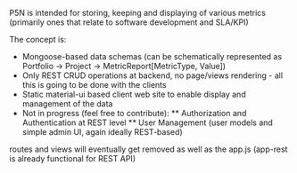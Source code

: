 P5N is intended for storing, keeping and displaying of various metrics (primarily ones that relate to software development and SLA/KPI)

The concept is:

* Mongoose-based data schemas (can be schematically represented as Portfolio -> Project -> MetricReport[MetricType, Value])
* Only REST CRUD operations at backend, no page/views rendering - all this is going to be done with the clients
* Static material-ui based client web site to enable display and management of the data
* Not in progress (feel free to contribute):
** Authorization and Authentication at REST level
** User Management (user models and simple admin UI, again ideally REST-based)

routes and views will eventually get removed as well as the app.js (app-rest is already functional for REST API)
